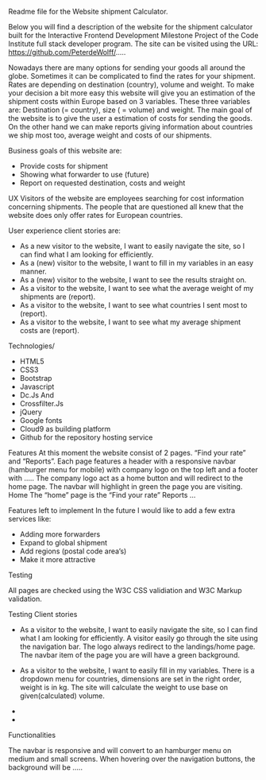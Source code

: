 
Readme file for the Website shipment Calculator.

Below you will find a description of the website for the shipment calculator built for the Interactive Frontend Development Milestone Project of the Code Institute full stack developer program.
The site can be visited using the URL:  https://github.com/PeterdeWolff/.....

Nowadays there are many options for sending your goods all around the globe. Sometimes it can be complicated to find the rates for your shipment. Rates are depending on destination (country), volume and weight.
To make your decision a bit more easy this website will give you an estimation of the shipment costs within Europe based on 3 variables.  These three variables are:  Destination (= country), size ( = volume) and weight. 
The main goal of the website is to give the user a estimation of costs for sending the goods. 
On the other hand we can make reports giving information about countries we ship most too, average weight and costs of our shipments.

Business goals of this website are:
-	Provide costs for shipment
-	Showing what forwarder to use (future)
-	Report on requested destination, costs and weight


UX
Visitors of the website are  employees searching for cost information concerning shipments. The people that are questioned all knew that the website does only offer rates for European countries.


User experience client stories are:
-	As a new visitor to the website, I want to easily navigate the site, so I can find what I am looking for efficiently.
-	As a (new)  visitor to the website, I want to fill in my variables in an easy manner.
-	As a (new) visitor to the website, I want to see the results straight on.
-	As a visitor to the website, I want to see what the average weight of my shipments are (report).
-	As a visitor to the website, I want to see what countries I sent most to (report).
-	As a visitor to the website, I want to see what my average shipment costs are (report). 

Technologies/

-	HTML5
-	CSS3
-	Bootstrap
-	Javascript
-	Dc.Js And 
-	Crossfilter.Js
-	jQuery
-	Google fonts
-	Cloud9 as building platform
-	Github for the repository hosting service

Features
At this moment the website consist of 2 pages. “Find your rate” and “Reports”.
Each page features a header with a responsive navbar (hamburger menu for mobile) with company logo on the top left and a footer with …..
The company logo act as a home button and will redirect to the home page. The navbar will highlight in green the page you are visiting.
Home
The “home” page is the “Find your rate” 
Reports
…

Features left to implement
In the future I would like to add a few extra services like:
-	Adding more forwarders
-	Expand to global shipment
-	Add regions (postal code area’s)
-	Make it more attractive





Testing

All pages are checked using the W3C CSS validiation and W3C Markup validation. 

Testing Client stories
-	As a visitor to the website, I want to easily navigate the site, so I can find what I am looking for efficiently.
	A visitor easily go through the site using the navigation bar.  The logo always redirect to the landings/home page. The navbar item of the page you are  will have a green background.
-	As a visitor to the website, I want to easily fill in my variables.
There is a dropdown menu for countries,  dimensions are set in the right order, weight is in kg. The site will calculate the weight to use base on given(calculated) volume.
- 	

-	

Functionalities

The navbar is responsive and will convert to an hamburger menu on medium and small screens.
When hovering over the navigation buttons, the background will be .....

